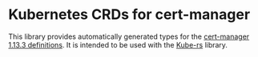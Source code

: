 # Kubernetes CRDs for cert-manager

This library provides automatically generated types for the [cert-manager 1.13.3 definitions]. It is intended to be used with the [Kube-rs] library.

[cert-manager 1.13.3 definitions]: https://github.com/cert-manager/cert-manager/releases/download/v1.13.3/cert-manager.crds.yaml
[Kube-rs]: https://kube.rs/